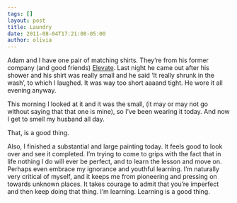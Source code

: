 ```yaml
---
tags: []
layout: post
title: Laundry
date: 2011-08-04T17:21:00-05:00
author: olivia
---
```


Adam and I have one pair of matching shirts. They’re from his former company (and good friends) [Elevate](http://elevate.co). Last night he came out after his shower and his shirt was really small and he said ‘It really shrunk in the wash’, to which I laughed. It was way too short aaaand tight. He wore it all evening anyway.

This morning I looked at it and it was the small, (it may or may not go without saying that that one is mine), so I’ve been wearing it today. And now I get to smell my husband all day.

That, is a good thing.

Also, I finished a substantial and large painting today. It feels good to look over and see it completed. I’m trying to come to grips with the fact that in life nothing I do will ever be perfect, and to learn the lesson and move on. Perhaps even embrace my ignorance and youthful learning. I’m naturally very critical of myself, and it keeps me from pioneering and pressing on towards unknown places. It takes courage to admit that you’re imperfect and then keep doing that thing. I’m learning. Learning is a good thing.
